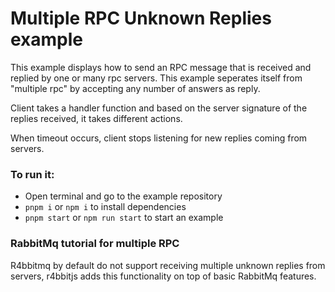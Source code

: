 # Multiple RPC Unknown Replies example

This example displays how to send an RPC message that is received and replied by one or many rpc servers.
This example seperates itself from "multiple rpc" by accepting any number of answers as reply.

Client takes a handler function and based on the server signature of the replies received, it takes different actions.

When timeout occurs, client stops listening for new replies coming from servers.

### To run it:
   - Open terminal and go to the example repository
   - `pnpm i` or `npm i` to install dependencies
   - `pnpm start` or `npm run start` to start an example

### RabbitMq tutorial for multiple RPC

R4bbitmq by default do not support receiving multiple unknown replies from servers, r4bbitjs adds this functionality on top of basic RabbitMq features.